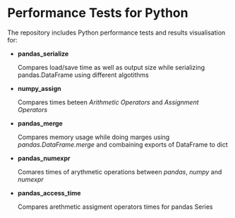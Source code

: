 # Performance Tests for Python #
The repository includes Python performance tests and results visualisation for:

* **pandas_serialize**

  Compares load/save time as well as output size while serializing pandas.DataFrame using different algotithms
  
* **numpy_assign**
  
  Compares times beteen *Arithmetic Operators* and *Assignment Operators*
  
* **pandas_merge**
  
  Compares memory usage while doing marges using *pandas.DataFrame.merge* and combaining exports of DataFrame to dict
  
* **pandas_numexpr**

  Comares times of arythmetic operations between *pandas*, *numpy* and *numexpr*
  
* **pandas_access_time**

  Compares arethmetic assigment operators times for pandas Series 
 
